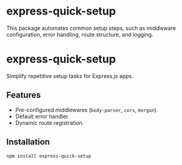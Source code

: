 # express-quick-setup
This package automates common setup steps, such as middleware configuration, error handling, route structure, and logging.
# express-quick-setup

Simplify repetitive setup tasks for Express.js apps.

## Features
- Pre-configured middlewares (`body-parser`, `cors`, `morgan`).
- Default error handler.
- Dynamic route registration.

## Installation
```bash
npm install express-quick-setup

